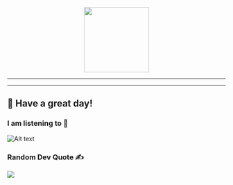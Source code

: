 <div id="header" align="center">
  <img src="https://media.giphy.com/media/oOrGB2hdeCGKU3Yagc/giphy.gif" width="150"/>

   <!-- <div id="badges"> -->
   <!--   <a href="https://www.linkedin.com/in/junyoung-kang/">
      <img src="https://img.shields.io/badge/LinkedIn-blue?style=for-the-badge&logo=linkedin&logoColor=white" alt="LinkedIn Badge"/>
    </a>  -->
  <!--   <a href="mailto:johnnykang1204@gmail.com">
      <img src="https://img.shields.io/badge/Gmail-D14836?style=for-the-badge&logo=gmail&logoColor=white" alt="Gmail"/>
    </a> -->
  <!--   <a href="https://www.youtube.com/channel/UC5tNsxkshctFCydkrwHKuTw">
      <img src="https://img.shields.io/static/v1?message=Youtube&logo=youtube&label=&color=FF0000&logoColor=white&labelColor=&style=for-the-badge" alt="Youtube Badge"/>
    </a> -->
  <!--   <a href="https://discord.gg/programming">
      <img src="https://img.shields.io/static/v1?message=Discord&logo=discord&label=&color=7289DA&logoColor=white&labelColor=&style=for-the-badge" alt="Discord Badge"/>
    </a> -->
  <!--   <a href="https://jykart.ca/">
      <img src="https://img.shields.io/badge/website-000000?style=for-the-badge&logo=About.me&logoColor=white" alt="website Badge"/>
    </a> -->
   <!-- </div> -->

  <!--  <div id="badges">  -->
  <!--    <h1>  -->
   <!--      Hi! I'm Junyoung  -->
   <!--   </h1>  -->
  <!--   <h2>  -->
  <!--   👨‍💻 From Toronto, Canada <img src="https://upload.wikimedia.org/wikipedia/commons/3/39/Animated-Flag-Canada.gif" width="30">  -->
  <!--   </h2>  -->
  <!--    <!-- <img align="right" height="120" width="320" alt="GIF" src="https://media2.giphy.com/media/9zExs2Q2h1EHfE4P6G/giphy.gif?cid=ecf05e47wenln6r2sbvtavntobmm47lmmw6sceb90roph0gk&ep=v1_gifs_search&rid=giphy.gif&ct=g"/> -->
  <!--    <!-- <img align="right" height="140" width="330" alt="GIF" src="https://media.giphy.com/media/uDK2KwBp4OHfw9k2Wv/giphy.gif"/> -->
  <!--   <h3> 🍰 Javascript and I share the exact same <a href="https://en.wikipedia.org/wiki/JavaScript">**Birthday** </a> </h3>  -->
  <!--    <h3> 🌱 Interested In **🎨 Art | 🚀 Space | 🎶 Music | 🐾 Cats"** </h3>  -->
  <!--  </div>  -->
  
---
  
  
 <!-- ## :hammer_and_wrench: Languages and Tools : -->

 <!-- <div align="center"> -->
<!--  <h3> Frontend </h3> -->
<!--  <img src="https://user-images.githubusercontent.com/28119362/229198580-8c9a0e34-ac71-41b2-88f7-3bb088e4577e.png" title="React" alt="React" width="60" height="60"/>&nbsp; -->
<!--  <img src=https://img.icons8.com/?size=100&id=yUdJlcKanVbh&format=png&color=000000 title="NextJS" alt="NextJS" width="60" height="60"/>&nbsp; -->
<!--  <img src="https://user-images.githubusercontent.com/28119362/229185351-138f31b4-6e72-49d8-9059-fbbf7b5ba362.png" title="CSS" alt="CSS" width="60" height="60"/>&nbsp; -->
<!--  <img src="https://user-images.githubusercontent.com/28119362/229185699-a01aa877-65a1-4d74-bbb4-e910bdeda0fa.png" title="Tailwind" alt="Tailwind" width="60" height="60"/>&nbsp; -->

<!--   <img src="https://user-images.githubusercontent.com/28119362/229185465-0607d231-1d52-4473-859b-6be36106538a.png" title="HTML5" alt="HTML" width="60" height="60"/>&nbsp; -->
<!--   <img src="https://user-images.githubusercontent.com/28119362/229184789-cad7f4e2-ba57-4084-a4f6-84e09fc0cbdf.png" title="JavaScript" alt="JavaScript" width="60" height="60"/>&nbsp; -->
<!--   <img src="https://user-images.githubusercontent.com/28119362/229199468-d0d9e2a0-96aa-462d-9f49-fad4c3d99730.png" title="TypeScript" alt="TypeScript" width="60" height="60"/>&nbsp; -->

<!--  <h3> Backend / Database </h3> -->
<!--    <img src="https://user-images.githubusercontent.com/28119362/229187173-1081ce87-8132-4750-b34d-57c1c5ddb166.png" title="NodeJS" alt="NodeJS" width="60" height="60"/>&nbsp; -->
<!--    <img src="https://user-images.githubusercontent.com/28119362/229197325-77f7ea93-3f60-4c77-9ae7-ed875ef2e836.png" title="MongoDB" alt="MongoDB" width="60" height="60"/>&nbsp;&nbsp; -->

<!--  <h3> Data Analysis </h3> -->
<!--    <img src=https://img.icons8.com/?size=100&id=13441&format=png&color=000000 title="Python" alt="Python" width="60" height="60"/>&nbsp; -->
<!--    <img src=https://play-lh.googleusercontent.com/NXBN3ePNBZjhnNcrvDAmfzNlC3aIapALIbFrrGt6m2B7TGBVU_1rzI5kWQdSXCFw8I7Y title="Spotfire" alt="Spotfire" width="60" height="60"/>&nbsp; -->

<!--  <h3> UI/UX </h3> -->
<!--    <img src="https://user-images.githubusercontent.com/28119362/229188849-ab76ef43-52b0-4a0a-b5be-4d7f6b37c17e.png" title="Photoshop" alt="Photoshop" width="60" height="60"/>&nbsp; -->
<!--    <img src="https://img.icons8.com/?size=100&id=zfHRZ6i1Wg0U&format=png&color=000000" title="Figma" alt="Figma" width="60" height="60"/>&nbsp; -->
<!--    <img src="https://img.icons8.com/fluency/100/midjourney.png" title="Midjourney" alt="Midjourney" width="60" height="60"/>&nbsp; -->

</div>




---


## 🙂 Have a great day! 

### I am listening to 🎵
![Alt text](https://spotify-recently-played-readme.vercel.app/api?user=31xoxnjcxhjvaar2bdmalbel5yle&count=7&width=330)

<!-- ### Random Dev Meme 😂
<img src="https://rm.up.railway.app/" width="512px"/> -->

### Random Dev Quote ✍️
![](https://quotes-github-readme.vercel.app/api?type=horizontal&theme=radical)
  
</div>

